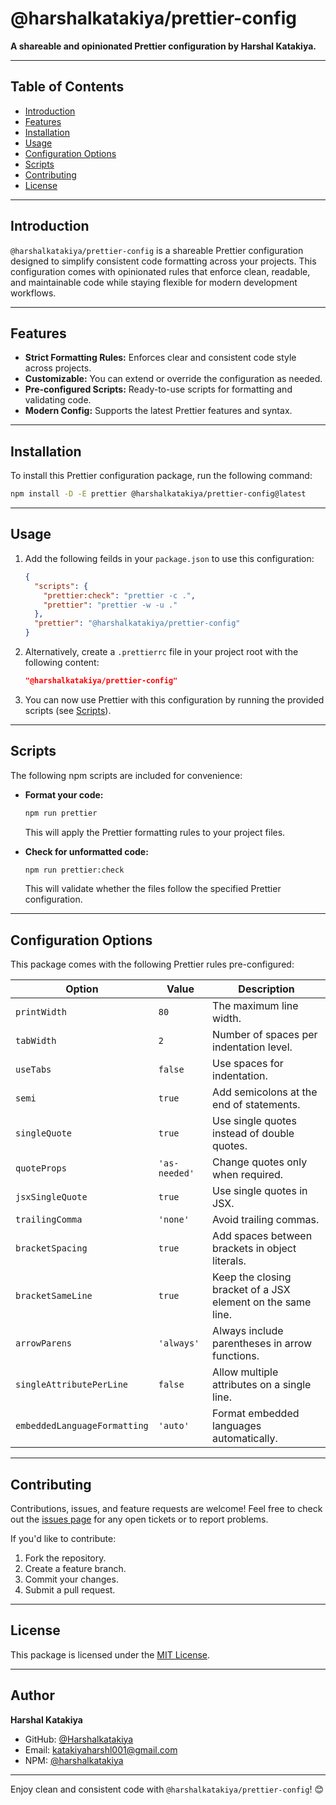 # @harshalkatakiya/prettier-config

**A shareable and opinionated Prettier configuration by Harshal Katakiya.**

---

## Table of Contents

- [Introduction](#introduction)
- [Features](#features)
- [Installation](#installation)
- [Usage](#usage)
- [Configuration Options](#configuration-options)
- [Scripts](#scripts)
- [Contributing](#contributing)
- [License](#license)

---

## Introduction

`@harshalkatakiya/prettier-config` is a shareable Prettier configuration designed to simplify consistent code formatting across your projects. This configuration comes with opinionated rules that enforce clean, readable, and maintainable code while staying flexible for modern development workflows.

---

## Features

- **Strict Formatting Rules:** Enforces clear and consistent code style across projects.
- **Customizable:** You can extend or override the configuration as needed.
- **Pre-configured Scripts:** Ready-to-use scripts for formatting and validating code.
- **Modern Config:** Supports the latest Prettier features and syntax.

---

## Installation

To install this Prettier configuration package, run the following command:

```bash
npm install -D -E prettier @harshalkatakiya/prettier-config@latest
```

---

## Usage

1. Add the following feilds in your `package.json` to use this configuration:

   ```json
   {
     "scripts": {
       "prettier:check": "prettier -c .",
       "prettier": "prettier -w -u ."
     },
     "prettier": "@harshalkatakiya/prettier-config"
   }
   ```

2. Alternatively, create a `.prettierrc` file in your project root with the following content:

   ```json
   "@harshalkatakiya/prettier-config"
   ```

3. You can now use Prettier with this configuration by running the provided scripts (see [Scripts](#scripts)).

---

## Scripts

The following npm scripts are included for convenience:

- **Format your code:**

  ```bash
  npm run prettier
  ```

  This will apply the Prettier formatting rules to your project files.

- **Check for unformatted code:**

  ```bash
  npm run prettier:check
  ```

  This will validate whether the files follow the specified Prettier configuration.

---

## Configuration Options

This package comes with the following Prettier rules pre-configured:

| Option                       | Value         | Description                                                 |
| ---------------------------- | ------------- | ----------------------------------------------------------- |
| `printWidth`                 | `80`          | The maximum line width.                                     |
| `tabWidth`                   | `2`           | Number of spaces per indentation level.                     |
| `useTabs`                    | `false`       | Use spaces for indentation.                                 |
| `semi`                       | `true`        | Add semicolons at the end of statements.                    |
| `singleQuote`                | `true`        | Use single quotes instead of double quotes.                 |
| `quoteProps`                 | `'as-needed'` | Change quotes only when required.                           |
| `jsxSingleQuote`             | `true`        | Use single quotes in JSX.                                   |
| `trailingComma`              | `'none'`      | Avoid trailing commas.                                      |
| `bracketSpacing`             | `true`        | Add spaces between brackets in object literals.             |
| `bracketSameLine`            | `true`        | Keep the closing bracket of a JSX element on the same line. |
| `arrowParens`                | `'always'`    | Always include parentheses in arrow functions.              |
| `singleAttributePerLine`     | `false`       | Allow multiple attributes on a single line.                 |
| `embeddedLanguageFormatting` | `'auto'`      | Format embedded languages automatically.                    |

---

## Contributing

Contributions, issues, and feature requests are welcome! Feel free to check out the [issues page](https://github.com/Harshalkatakiya/prettier-config/issues) for any open tickets or to report problems.

If you'd like to contribute:

1. Fork the repository.
2. Create a feature branch.
3. Commit your changes.
4. Submit a pull request.

---

## License

This package is licensed under the [MIT License](LICENSE).

---

## Author

**Harshal Katakiya**

- GitHub: [@Harshalkatakiya](https://github.com/Harshalkatakiya)
- Email: [katakiyaharshl001@gmail.com](mailto:katakiyaharshl001@gmail.com)
- NPM: [@harshalkatakiya](https://www.npmjs.com/package/@harshalkatakiya)

---

Enjoy clean and consistent code with `@harshalkatakiya/prettier-config`! 😊
